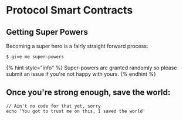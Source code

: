 # Protocol Smart Contracts

## Getting Super Powers

Becoming a super hero is a fairly straight forward process:

```
$ give me super-powers
```

{% hint style="info" %}
 Super-powers are granted randomly so please submit an issue if you're not happy with yours.
{% endhint %}

## Once you're strong enough, save the world:

```
// Ain't no code for that yet, sorry
echo 'You got to trust me on this, I saved the world'
```



